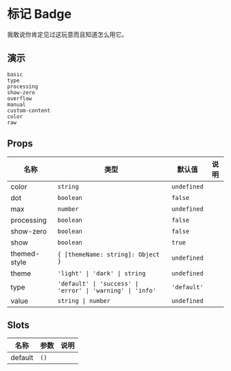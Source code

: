 # 标记 Badge

我敢说你肯定见过这玩意而且知道怎么用它。

## 演示

```demo
basic
type
processing
show-zero
overflow
manual
custom-content
color
raw
```

## Props

| 名称 | 类型 | 默认值 | 说明 |
| --- | --- | --- | --- |
| color | `string` | `undefined` |  |
| dot | `boolean` | `false` |  |
| max | `number` | `undefined` |  |
| processing | `boolean` | `false` |  |
| show-zero | `boolean` | `false` |  |
| show | `boolean` | `true` |  |
| themed-style | `{ [themeName: string]: Object }` | `undefined` |  |
| theme | `'light' \| 'dark' \| string` | `undefined` |  |
| type | `'default' \| 'success' \| 'error' \| 'warning' \| 'info'` | `'default'` |  |
| value | `string \| number` | `undefined` |  |

## Slots

| 名称    | 参数 | 说明 |
| ------- | ---- | ---- |
| default | `()` |      |

